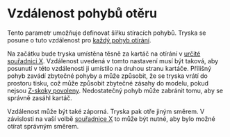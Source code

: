 Vzdálenost pohybů otěru
====
Tento parametr umožňuje definovat šířku stíracích pohybů. Tryska se posune o tuto vzdálenost pro [každý pohyb otírání](wipe_repeat_count.md).

Na začátku bude tryska umístěna těsně za kartáč na otírání v [určité souřadnici X](wipe_brush_pos_x.md). Vzdálenost uvedená v tomto nastavení musí být taková, aby posunutí v této vzdálenosti ji umístilo na druhou stranu kartáče. Přílišný pohyb zavádí zbytečné pohyby a může způsobit, že se tryska vrátí do prostoru tisku, což může způsobit zbytečné zásahy do modelu, pokud nejsou [Z-skoky povoleny](wipe_hop_enable.md). Nedostatečný pohyb může zabránit tomu, aby se správně zasáhl kartáč.

Vzdálenost může být také záporná. Tryska pak otře jiným směrem. V závislosti na vaší volbě [souřadnice X](wipe_brush_pos_x.md) to může být nutné, aby bylo možné otírat správným směrem.
